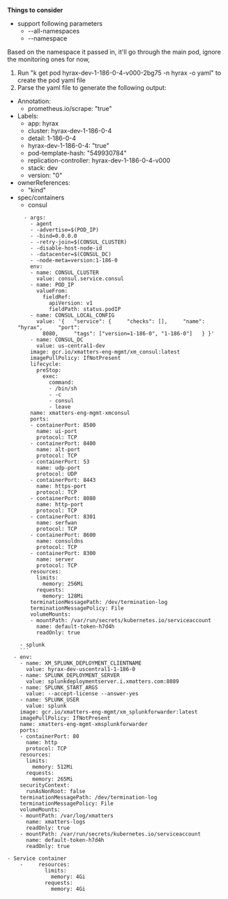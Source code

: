 **Things to consider**
- support following parameters
  - --all-namespaces
  - --namespace


Based on the namespace it passed in, it'll go through the main pod, ignore the monitoring ones for now, 
1. Run "k get pod hyrax-dev-1-186-0-4-v000-2bg75 -n hyrax -o yaml" to create the pod yaml file
2. Parse the yaml file to generate the following output:
- Annotation: 
    - prometheus.io/scrape: "true"
- Labels:
    -    app: hyrax
    -    cluster: hyrax-dev-1-186-0-4
    -    detail: 1-186-0-4
    -    hyrax-dev-1-186-0-4: "true"
    -    pod-template-hash: "549930784"
    -    replication-controller: hyrax-dev-1-186-0-4-v000
    -    stack: dev
    -    version: "0"
- ownerReferences:
    -  "kind"
- spec/containers
    - consul
    ```
      - args:
        - agent
        - -advertise=$(POD_IP)
        - -bind=0.0.0.0
        - -retry-join=$(CONSUL_CLUSTER)
        - -disable-host-node-id
        - -datacenter=$(CONSUL_DC)
        - -node-meta=version:1-186-0
        env:
        - name: CONSUL_CLUSTER
          value: consul.service.consul
        - name: POD_IP
          valueFrom:
            fieldRef:
              apiVersion: v1
              fieldPath: status.podIP
        - name: CONSUL_LOCAL_CONFIG
          value: '{   "service": {     "checks": [],     "name": "hyrax",     "port":
            8080,     "tags": ["version=1-186-0", "1-186-0"]   } }'
        - name: CONSUL_DC
          value: us-central1-dev
        image: gcr.io/xmatters-eng-mgmt/xm_consul:latest
        imagePullPolicy: IfNotPresent
        lifecycle:
          preStop:
            exec:
              command:
              - /bin/sh
              - -c
              - consul
              - leave
        name: xmatters-eng-mgmt-xmconsul
        ports:
        - containerPort: 8500
          name: ui-port
          protocol: TCP
        - containerPort: 8400
          name: alt-port
          protocol: TCP
        - containerPort: 53
          name: udp-port
          protocol: UDP
        - containerPort: 8443
          name: https-port
          protocol: TCP
        - containerPort: 8080
          name: http-port
          protocol: TCP
        - containerPort: 8301
          name: serfwan
          protocol: TCP
        - containerPort: 8600
          name: consuldns
          protocol: TCP
        - containerPort: 8300
          name: server
          protocol: TCP
        resources:
          limits:
            memory: 256Mi
          requests:
            memory: 128Mi
        terminationMessagePath: /dev/termination-log
        terminationMessagePolicy: File
        volumeMounts:
        - mountPath: /var/run/secrets/kubernetes.io/serviceaccount
          name: default-token-h7d4h
          readOnly: true

```
    - splunk    
    ```
  - env:
    - name: XM_SPLUNK_DEPLOYMENT_CLIENTNAME
      value: hyrax-dev-uscentral1-1-186-0
    - name: SPLUNK_DEPLOYMENT_SERVER
      value: splunkdeploymentserver.i.xmatters.com:8089
    - name: SPLUNK_START_ARGS
      value: --accept-license --answer-yes
    - name: SPLUNK_USER
      value: splunk
    image: gcr.io/xmatters-eng-mgmt/xm_splunkforwarder:latest
    imagePullPolicy: IfNotPresent
    name: xmatters-eng-mgmt-xmsplunkforwarder
    ports:
    - containerPort: 80
      name: http
      protocol: TCP
    resources:
      limits:
        memory: 512Mi
      requests:
        memory: 265Mi
    securityContext:
      runAsNonRoot: false
    terminationMessagePath: /dev/termination-log
    terminationMessagePolicy: File
    volumeMounts:
    - mountPath: /var/log/xmatters
      name: xmatters-logs
      readOnly: true
    - mountPath: /var/run/secrets/kubernetes.io/serviceaccount
      name: default-token-h7d4h
      readOnly: true
```      
    - Service container
        -     resources:
                limits:
                  memory: 4Gi
                requests:
                  memory: 4Gi  
